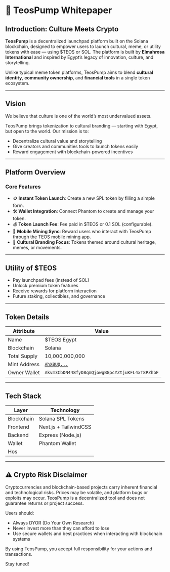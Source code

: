 # 📜 TeosPump Whitepaper

## Introduction: Culture Meets Crypto

**TeosPump** is a decentralized launchpad platform built on the Solana blockchain, designed to empower users to launch cultural, meme, or utility tokens with ease — using $TEOS or SOL. The platform is built by **Elmahrosa International** and inspired by Egypt’s legacy of innovation, culture, and storytelling.

Unlike typical meme token platforms, TeosPump aims to blend **cultural identity**, **community ownership**, and **financial tools** in a single token ecosystem.

---

## Vision

We believe that culture is one of the world’s most undervalued assets.

TeosPump brings tokenization to cultural branding — starting with Egypt, but open to the world. Our mission is to:

- Decentralize cultural value and storytelling
- Give creators and communities tools to launch tokens easily
- Reward engagement with blockchain-powered incentives

---

## Platform Overview

### Core Features

- 🪙 **Instant Token Launch**: Create a new SPL token by filling a simple form.
- 🛠️ **Wallet Integration**: Connect Phantom to create and manage your token.
- 💰 **Token Launch Fee**: Fee paid in $TEOS or 0.1 SOL (configurable).
- 📱 **Mobile Mining Sync**: Reward users who interact with TeosPump through the TEOS mobile mining app.
- 🎨 **Cultural Branding Focus**: Tokens themed around cultural heritage, memes, or movements.

---

## Utility of $TEOS

- Pay launchpad fees (instead of SOL)
- Unlock premium token features
- Receive rewards for platform interaction
- Future staking, collectibles, and governance

---

## Token Details

| Attribute         | Value |
|------------------|-------|
| Name             | $TEOS Egypt |
| Blockchain       | Solana |
| Total Supply     | 10,000,000,000 |
| Mint Address     | [`AhXBUQ...`](https://solscan.io/token/AhXBUQmbhv9dNoZCiMYmXF4Gyi1cjQthWHFhTL2CJaSo) |
| Owner Wallet     | `Akvm3CbDN448fyD8qmQjowgBGpcYZtjuKFL4xT8PZhbF` |

---

## Tech Stack

| Layer        | Technology           |
|--------------|----------------------|
| Blockchain   | Solana SPL Tokens    |
| Frontend     | Next.js + TailwindCSS |
| Backend      | Express (Node.js)    |
| Wallet       | Phantom Wallet       |
| Hos

---

## ⚠️ Crypto Risk Disclaimer

Cryptocurrencies and blockchain-based projects carry inherent financial and technological risks. Prices may be volatile, and platform bugs or exploits may occur. TeosPump is a decentralized tool and does not guarantee returns or project success.

Users should:
- Always DYOR (Do Your Own Research)
- Never invest more than they can afford to lose
- Use secure wallets and best practices when interacting with blockchain systems

By using TeosPump, you accept full responsibility for your actions and transactions.

Stay tuned!
